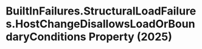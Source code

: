 # BuiltInFailures.StructuralLoadFailures.HostChangeDisallowsLoadOrBoundaryConditions Property (2025)

﻿